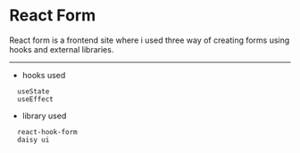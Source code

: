 # React Form
React form is a frontend site where i used three way of creating forms using hooks and external libraries.

--- 
- hooks used

```
  useState
  useEffect
```

- library used


```
  react-hook-form
  daisy ui
```
